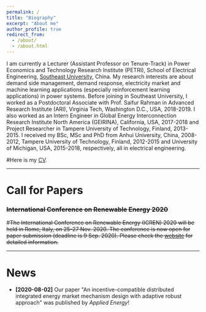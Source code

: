 ```yaml
---
permalink: /
title: "Biography"
excerpt: "About me"
author_profile: true
redirect_from: 
  - /about/
  - /about.html
---
```


I am currently a Lecturer (Assistant Professor on Tenure-Track) in Power Economics and Technology Research Institute (PETRI), School of Electrical Engineering, [Southeast University](https://www.seu.edu.cn/), China. My research interests are about demand side management, demand response, electricity market and machine learning applications (especially reinforcement learning applications) in power systems. Before joining in Southeast University, I worked as a Postdoctoral Associate with Prof. Saifur Rahman in Advanced Research Institute (ARI), Virginia Tech, Washington D.C., USA, 2018-2019. I also worked as an Intern Engineer in Global Energy Interconnection Research Institute North America (GEIRINA), California, USA, 2017-2018 and Project Researcher in Tampere University of Technology, Finland, 2013-2015. I received my BSc, MSc and PhD from Anhui University, China, 2008-2012, Tampere University of Technology, Finland, 2012-2015 and University of Michigan, USA, 2015-2018, respectively, all in electrical engineering.



#Here is my [CV](https://huihongxun.github.io/files/CV/HongxunHui_CV20200402.pdf).

------

# Call for Papers

### ~~International Conference on Renewable Energy 2020~~

#~~The International Conference on Renewable Energy (ICREN) 2020 will be held in Rome, Italy, on  25-27 Nov. 2020. The conference is now open for paper submission (deadline is 9 Sep. 2020). Please check the [website]( https://premc.org/conferences/icren-renewable-energy/ ) for detailed information.~~


------

News
======
- **[2020-08-02]**  Our paper "An incentive-compatible distributed integrated energy market mechanism design with adaptive robust approach" was published by *Applied Energy*!

